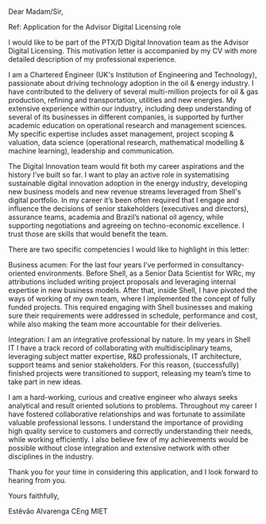 Dear Madam/Sir,

Ref: Application for the Advisor Digital Licensing role

I would like to be part of the PTX/D Digital Innovation team as the Advisor Digital Licensing.
This motivation letter is accompanied by my CV with more detailed description of my professional experience.

I am a Chartered Engineer (UK's Institution of Engineering and Technology), passionate about driving technology adoption in the oil & energy industry.
I have contributed to the delivery of several multi-million projects for oil & gas production, refining and transportation, utilities and new energies.
My extensive experience within our industry, including deep understanding of several of its businesses in different companies, is supported by further academic education on operational research and management sciences.
My specific expertise includes asset management, project scoping & valuation, data science (operational research, mathematical modelling & machine learning), leadership and communication.

The Digital Innovation team would fit both my career aspirations and the history I’ve built so far.
I want to play an active role in systematising sustainable digital innovation adoption in the energy industry, developing new business models and new revenue streams leveraged from Shell's digital portfolio.
In my career it’s been often required that I engage and influence the decisions of senior stakeholders (executives and directors), assurance teams, academia and Brazil’s national oil agency, while supporting negotiations and agreeing on techno-economic excellence.
I trust those are skills that would benefit the team.

There are two specific competencies I would like to highlight in this letter:

Business acumen:
For the last four years I’ve performed in consultancy-oriented environments.
Before Shell, as a Senior Data Scientist for WRc, my attributions included writing project proposals and leveraging internal expertise in new business models.
After that, inside Shell, I have pivoted the ways of working of my own team, where I implemented the concept of fully funded projects.
This required engaging with Shell businesses and making sure their requirements were addressed in schedule, performance and cost, while also making the team more accountable for their deliveries.

Integration:
I am an integrative professional by nature.
In my years in Shell IT I have a track record of collaborating with multidisciplinary teams, leveraging subject matter expertise, R&D professionals, IT architecture, support teams and senior stakeholders.
For this reason, (successfully) finished projects were transitioned to support, releasing my team’s time to take part in new ideas.

I am a hard-working, curious and creative engineer who always seeks analytical and result oriented solutions to problems.
Throughout my career I have fostered collaborative relationships and was fortunate to assimilate valuable professional lessons.
I understand the importance of providing high quality service to customers and correctly understanding their needs, while working efficiently.
I also believe few of my achievements would be possible without close integration and extensive network with other disciplines in the industry.

Thank you for your time in considering this application, and I look forward to hearing from you.

Yours faithfully,

Estêvão Alvarenga CEng MIET
